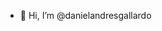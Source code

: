 - 👋 Hi, I’m @danielandresgallardo

<!---
danielandresgallardo/danielandresgallardo is a ✨ special ✨ repository because its `README.md` (this file) appears on your GitHub profile.
You can click the Preview link to take a look at your changes.
--->

